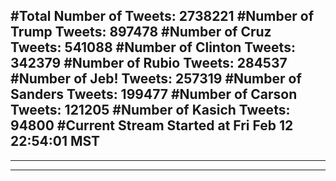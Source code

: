 #Total Number of Tweets: 2738221 
#Number of Trump Tweets: 897478
#Number of Cruz Tweets: 541088
#Number of Clinton Tweets: 342379
#Number of Rubio Tweets: 284537
#Number of Jeb! Tweets: 257319
#Number of Sanders Tweets: 199477
#Number of Carson Tweets: 121205
#Number of Kasich Tweets: 94800
#Current Stream Started at Fri Feb 12 22:54:01 MST
---
---
---
